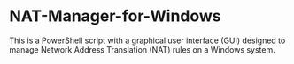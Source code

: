 # NAT-Manager-for-Windows
This is a PowerShell script with a graphical user interface (GUI) designed to manage Network Address Translation (NAT) rules on a Windows system.
